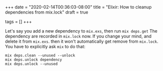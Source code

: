 +++
date = "2020-02-14T00:36:03-08:00"
title = "Elixir: How to cleanup dependencies from mix.lock"
draft = true

tags = []
+++

Let's say you add a new dependency to `mix.exs`, then run `mix deps.get`
The dependency are recorded in `mix.lock` now. If you change your mind,
and delete it from `mix.exs`. then it won't automatically get remove
from `mix.lock`. You have to explicitly ask `mix` to do that:


```
mix deps.clean --unused --unlock
mix deps.unlock dependency
mix deps.unlock --unused
```
